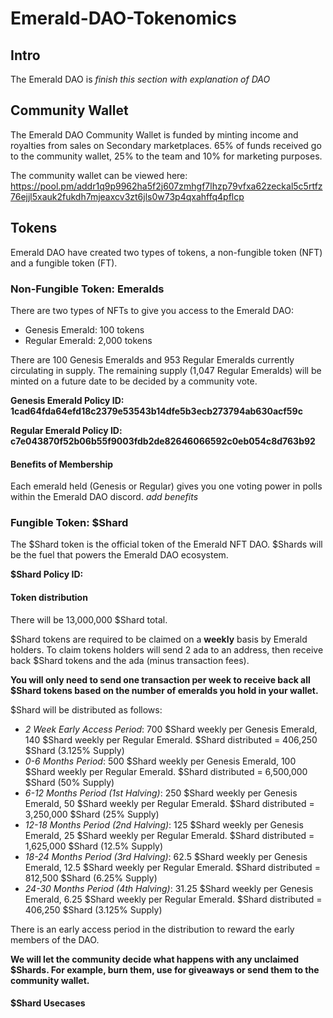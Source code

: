 # Emerald-DAO-Tokenomics

## Intro
The Emerald DAO is *finish this section with explanation of DAO*

## Community Wallet
The Emerald DAO Community Wallet is funded by minting income and royalties from sales on Secondary marketplaces. 65% of funds received go to the community wallet, 25% to the team and 10% for marketing purposes.

The community wallet can be viewed here: https://pool.pm/addr1q9p9962ha5f2j607zmhgf7lhzp79vfxa62zeckal5c5rtfz76ejjl5xauk2fukdh7mjeaxcv3zt6jls0w73p4qxahffq4pflcp

## Tokens
Emerald DAO have created two types of tokens, a non-fungible token (NFT) and a fungible token (FT).

### Non-Fungible Token: Emeralds
There are two types of NFTs to give you access to the Emerald DAO:
 * Genesis Emerald: 100 tokens
 * Regular Emerald: 2,000 tokens

There are 100 Genesis Emeralds and 953 Regular Emeralds currently circulating in supply.
The remaining supply (1,047 Regular Emeralds) will be minted on a future date to be decided by a community vote.

**Genesis Emerald Policy ID: 1cad64fda64efd18c2379e53543b14dfe5b3ecb273794ab630acf59c**

**Regular Emerald Policy ID: c7e043870f52b06b55f9003fdb2de82646066592c0eb054c8d763b92**

#### Benefits of Membership
Each emerald held (Genesis or Regular) gives you one voting power in polls within the Emerald DAO discord.
*add benefits*

### Fungible Token: $Shard
The $Shard token is the official token of the Emerald NFT DAO. $Shards will be the fuel that powers the Emerald DAO ecosystem.

**$Shard Policy ID:**

#### Token distribution
There will be 13,000,000 $Shard total.

$Shard tokens are required to be claimed on a **weekly** basis by Emerald holders.
To claim tokens holders will send 2 ada to an address, then receive back $Shard tokens and the ada (minus transaction fees).

**You will only need to send one transaction per week to receive back all $Shard tokens based on the number of emeralds you hold in your wallet.**

$Shard will be distributed as follows:
 * *2 Week Early Access Period*: 700 $Shard weekly per Genesis Emerald, 140 $Shard weekly per Regular Emerald. $Shard distributed = 406,250 $Shard (3.125% Supply)
 * *0-6 Months Period*: 500 $Shard weekly per Genesis Emerald, 100 $Shard weekly per Regular Emerald. $Shard distributed = 6,500,000 $Shard (50% Supply)
 * *6-12 Months Period (1st Halving)*: 250 $Shard weekly per Genesis Emerald, 50 $Shard weekly per Regular Emerald. $Shard distributed = 3,250,000 $Shard (25% Supply)
 * *12-18 Months Period (2nd Halving)*: 125 $Shard weekly per Genesis Emerald, 25 $Shard weekly per Regular Emerald. $Shard distributed = 1,625,000 $Shard (12.5% Supply)
 * *18-24 Months Period (3rd Halving)*: 62.5 $Shard weekly per Genesis Emerald, 12.5 $Shard weekly per Regular Emerald. $Shard distributed = 812,500 $Shard (6.25% Supply)
 * *24-30 Months Period (4th Halving)*: 31.25 $Shard weekly per Genesis Emerald, 6.25 $Shard weekly per Regular Emerald. $Shard distributed = 406,250 $Shard (3.125% Supply)

There is an early access period in the distribution to reward the early members of the DAO.

**We will let the community decide what happens with any unclaimed $Shards. For example, burn them, use for giveaways or send them to the community wallet.**

#### $Shard Usecases

